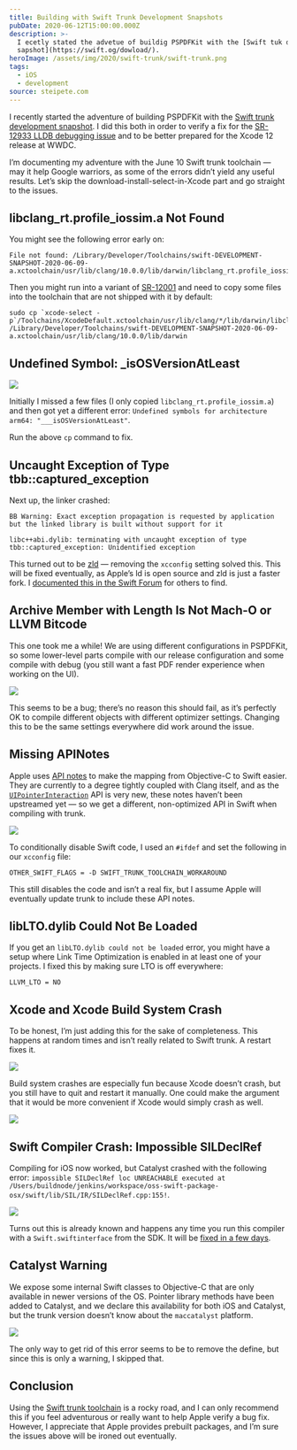 ```yaml
---
title: Building with Swift Trunk Development Snapshots
pubDate: 2020-06-12T15:00:00.000Z
description: >-
  I ecetly stated the advetue of buildig PSPDFKit with the [Swift tuk developmet
  sapshot](https://swift.og/dowload/).
heroImage: /assets/img/2020/swift-trunk/swift-trunk.png
tags:
  - iOS
  - development
source: steipete.com
---
```


I recently started the adventure of building PSPDFKit with the [Swift trunk development snapshot](https://swift.org/download/). I did this both in order to verify a fix for the [SR-12933 LLDB debugging issue](https://steipete.com/posts/couldnt-irgen-expression/) and to be better prepared for the Xcode 12 release at WWDC.

I’m documenting my adventure with the June 10 Swift trunk toolchain — may it help Google warriors, as some of the errors didn’t yield any useful results. Let’s skip the download-install-select-in-Xcode part and go straight to the issues.

## libclang_rt.profile_iossim.a Not Found

You might see the following error early on:

```
File not found: /Library/Developer/Toolchains/swift-DEVELOPMENT-SNAPSHOT-2020-06-09-a.xctoolchain/usr/lib/clang/10.0.0/lib/darwin/libclang_rt.profile_iossim.a
```

Then you might run into a variant of [SR-12001](https://bugs.swift.org/browse/SR-12001) and need to copy some files into the toolchain that are not shipped with it by default:

```
sudo cp `xcode-select -p`/Toolchains/XcodeDefault.xctoolchain/usr/lib/clang/*/lib/darwin/libclang_rt.*.a /Library/Developer/Toolchains/swift-DEVELOPMENT-SNAPSHOT-2020-06-09-a.xctoolchain/usr/lib/clang/10.0.0/lib/darwin
```

## Undefined Symbol: _isOSVersionAtLeast

![](/assets/img/2020/swift-trunk/isOSVersion.png)

Initially I missed a few files (I only copied `libclang_rt.profile_iossim.a`) and then got yet a different error: `Undefined symbols for architecture arm64: "___isOSVersionAtLeast"`.

Run the above `cp` command to fix.

## Uncaught Exception of Type tbb::captured_exception

Next up, the linker crashed:

```
BB Warning: Exact exception propagation is requested by application but the linked library is built without support for it

libc++abi.dylib: terminating with uncaught exception of type tbb::captured_exception: Unidentified exception
```

This turned out to be [zld](/posts/zld-a-faster-linker/) — removing the `xcconfig` setting solved this. This will be fixed eventually, as Apple’s ld is open source and zld is just a faster fork. I [documented this in the Swift Forum](https://forums.swift.org/t/swift-toolchain-fails-to-compile-with-tbb-unidentified-exception/37434) for others to find.

## Archive Member with Length Is Not Mach-O or LLVM Bitcode

This one took me a while! We are using different configurations in PSPDFKit, so some lower-level parts compile with our release configuration and some compile with debug (you still want a fast PDF render experience when working on the UI).

![](/assets/img/2020/swift-trunk/not-macho.png)

This seems to be a bug; there’s no reason this should fail, as it’s perfectly OK to compile different objects with different optimizer settings. Changing this to be the same settings everywhere did work around the issue.

## Missing APINotes

Apple uses [API notes](https://pspdfkit.com/blog/2018/first-class-swift-api-for-objective-c-frameworks/) to make the mapping from Objective-C to Swift easier. They are currently to a degree tightly coupled with Clang itself, and as the [`UIPointerInteraction`](https://pspdfkit.com/blog/2020/supporting-pointer-interactions/) API is very new, these notes haven’t been upstreamed yet — so we get a different, non-optimized API in Swift when compiling with trunk.

![](/assets/img/2020/swift-trunk/gesture.png)

To conditionally disable Swift code, I used an `#ifdef` and set the following in our `xcconfig` file:

```
OTHER_SWIFT_FLAGS = -D SWIFT_TRUNK_TOOLCHAIN_WORKAROUND
```

This still disables the code and isn’t a real fix, but I assume Apple will eventually update trunk to include these API notes.

## libLTO.dylib Could Not Be Loaded

If you get an `libLTO.dylib could not be loaded` error, you might have a setup where Link Time Optimization is enabled in at least one of your projects. I fixed this by making sure LTO is off everywhere:

```
LLVM_LTO = NO
```

## Xcode and Xcode Build System Crash

To be honest, I’m just adding this for the sake of completeness. This happens at random times and isn’t really related to Swift trunk. A restart fixes it.

![](/assets/img/2020/swift-trunk/xcodecrash.png)

Build system crashes are especially fun because Xcode doesn’t crash, but you still have to quit and restart it manually. One could make the argument that it would be more convenient if Xcode would simply crash as well.

![](/assets/img/2020/swift-trunk/buildsystem.png)

## Swift Compiler Crash: Impossible SILDeclRef

Compiling for iOS now worked, but Catalyst crashed with the following error: `impossible SILDeclRef loc UNREACHABLE executed at /Users/buildnode/jenkins/workspace/oss-swift-package-osx/swift/lib/SIL/IR/SILDeclRef.cpp:155!`.

![](/assets/img/2020/swift-trunk/swift-catalyst-crash.png)

Turns out this is already known and happens any time you run this compiler with a `Swift.swiftinterface` from the SDK. It will be [fixed in a few days](https://twitter.com/slava_pestov/status/1271150466404155399).

## Catalyst Warning

We expose some internal Swift classes to Objective-C that are only available in newer versions of the OS. Pointer library methods have been added to Catalyst, and we declare this availability for both iOS and Catalyst, but the trunk version doesn’t know about the `maccatalyst` platform.

![](/assets/img/2020/swift-trunk/catalyst-objc.png)

The only way to get rid of this error seems to be to remove the define, but since this is only a warning, I skipped that.

## Conclusion

Using the [Swift trunk toolchain](https://swift.org/download/) is a rocky road, and I can only recommend this if you feel adventurous or really want to help Apple verify a bug fix. However, I appreciate that Apple provides prebuilt packages, and I’m sure the issues above will be ironed out eventually.
